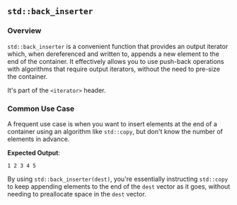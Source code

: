 ## `std::back_inserter`

### Overview

`std::back_inserter` is a convenient function that provides an output iterator which, when dereferenced and written to, appends a new element to the end of the container. It effectively allows you to use push-back operations with algorithms that require output iterators, without the need to pre-size the container.

It's part of the `<iterator>` header.

### Common Use Case

A frequent use case is when you want to insert elements at the end of a container using an algorithm like `std::copy`, but don't know the number of elements in advance.

**Expected Output**:
```
1 2 3 4 5
```

By using `std::back_inserter(dest)`, you're essentially instructing `std::copy` to keep appending elements to the end of the `dest` vector as it goes, without needing to preallocate space in the `dest` vector.
